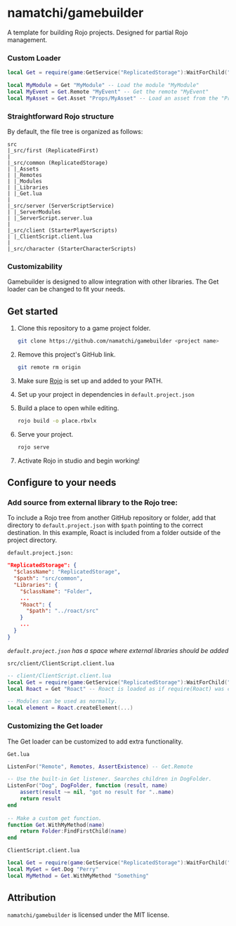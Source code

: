 # namatchi/gamebuilder
A template for building Rojo projects. Designed for partial Rojo management.

### Custom Loader

```lua
local Get = require(game:GetService("ReplicatedStorage"):WaitForChild("Get"))

local MyModule = Get "MyModule" -- Load the module "MyModule"
local MyEvent = Get.Remote "MyEvent" -- Get the remote "MyEvent"
local MyAsset = Get.Asset "Props/MyAsset" -- Load an asset from the "Props" folder
```

### Straightforward Rojo structure

By default, the file tree is organized as follows:

```
src
|_src/first (ReplicatedFirst)
|
|_src/common (ReplicatedStorage)
| |_Assets
| |_Remotes
| |_Modules
| |_Libraries
| |_Get.lua
|
|_src/server (ServerScriptService)
| |_ServerModules
| |_ServerScript.server.lua
|
|_src/client (StarterPlayerScripts)
| |_ClientScript.client.lua
|
|_src/character (StarterCharacterScripts)
```

### Customizability

Gamebuilder is designed to allow integration with other libraries. The Get loader can be changed to fit your needs.

## Get started

1. Clone this repository to a game project folder.

    ```bash
    git clone https://github.com/namatchi/gamebuilder <project name>
    ```

2. Remove this project's GitHub link.

    ```bash
    git remote rm origin
    ```

3. Make sure [Rojo](https://github.com/rojo-rbx/rojo) is set up and added to your PATH.

4. Set up your project in dependencies in `default.project.json`

5. Build a place to open while editing.

    ```bash
    rojo build -o place.rbxlx
    ```

6. Serve your project.

    ```bash
    rojo serve
    ```

7. Activate Rojo in studio and begin working!

## Configure to your needs

### Add source from external library to the Rojo tree:

To include a Rojo tree from another GitHub repository or folder, add that directory to `default.project.json` with `$path` pointing to the correct destination. In this example, Roact is included from a folder outside of the project directory.

`default.project.json:`

```json
"ReplicatedStorage": {
  "$className": "ReplicatedStorage",
  "$path": "src/common",
  "Libraries": {
    "$className": "Folder",
    ...
    "Roact": {
      "$path": "../roact/src"
    }
    ...
  }
}
```

*`default.project.json` has a space where external libraries should be added*

`src/client/ClientScript.client.lua`

```lua
-- client/ClientScript.client.lua
local Get = require(game:GetService("ReplicatedStorage"):WaitForChild("Get"))
local Roact = Get "Roact" -- Roact is loaded as if require(Roact) was called.

-- Modules can be used as normally.
local element = Roact.createElement(...)
```

### Customizing the Get loader

The Get loader can be customized to add extra functionality.

`Get.lua`

```lua
ListenFor("Remote", Remotes, AssertExistence) -- Get.Remote

-- Use the built-in Get listener. Searches children in DogFolder.
ListenFor("Dog", DogFolder, function (result, name)
    assert(result ~= nil, "got no result for "..name)
    return result
end
    
-- Make a custom get function.
function Get.WithMyMethod(name)
    return Folder:FindFirstChild(name)
end
```

`ClientScript.client.lua`

```lua
local Get = require(game:GetService("ReplicatedStorage"):WaitForChild("Get"))
local MyGet = Get.Dog "Perry"
local MyMethod = Get.WithMyMethod "Something"
```

## Attribution

`namatchi/gamebuilder` is licensed under the MIT license.